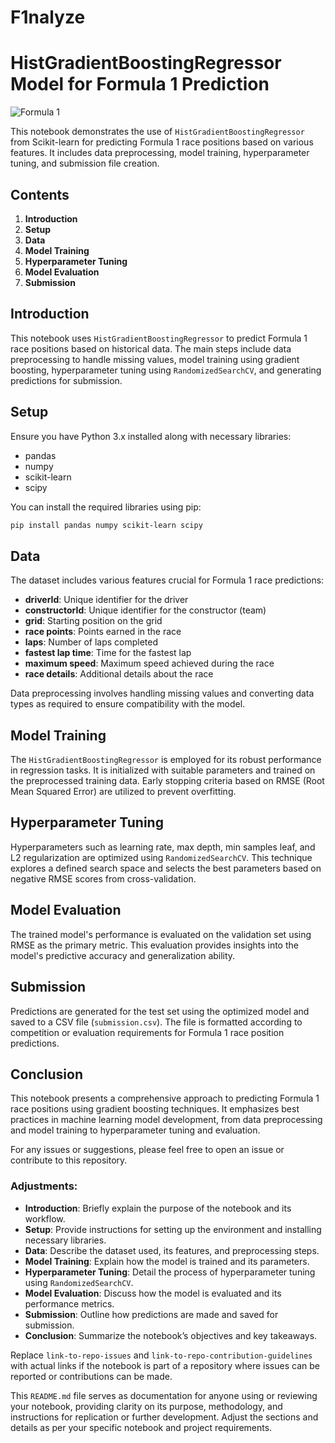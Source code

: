 # F1nalyze
# HistGradientBoostingRegressor Model for Formula 1 Prediction

![Formula 1](https://www.kaggle.com/competitions/82253/images/header)

This notebook demonstrates the use of `HistGradientBoostingRegressor` from Scikit-learn for predicting Formula 1 race positions based on various features. It includes data preprocessing, model training, hyperparameter tuning, and submission file creation.

## Contents

1. **Introduction**
2. **Setup**
3. **Data**
4. **Model Training**
5. **Hyperparameter Tuning**
6. **Model Evaluation**
7. **Submission**

## Introduction

This notebook uses `HistGradientBoostingRegressor` to predict Formula 1 race positions based on historical data. The main steps include data preprocessing to handle missing values, model training using gradient boosting, hyperparameter tuning using `RandomizedSearchCV`, and generating predictions for submission.

## Setup

Ensure you have Python 3.x installed along with necessary libraries:

- pandas
- numpy
- scikit-learn
- scipy

You can install the required libraries using pip:

```bash
pip install pandas numpy scikit-learn scipy
```
## Data

The dataset includes various features crucial for Formula 1 race predictions:

- **driverId**: Unique identifier for the driver
- **constructorId**: Unique identifier for the constructor (team)
- **grid**: Starting position on the grid
- **race points**: Points earned in the race
- **laps**: Number of laps completed
- **fastest lap time**: Time for the fastest lap
- **maximum speed**: Maximum speed achieved during the race
- **race details**: Additional details about the race

Data preprocessing involves handling missing values and converting data types as required to ensure compatibility with the model.

## Model Training

The `HistGradientBoostingRegressor` is employed for its robust performance in regression tasks. It is initialized with suitable parameters and trained on the preprocessed training data. Early stopping criteria based on RMSE (Root Mean Squared Error) are utilized to prevent overfitting.

## Hyperparameter Tuning

Hyperparameters such as learning rate, max depth, min samples leaf, and L2 regularization are optimized using `RandomizedSearchCV`. This technique explores a defined search space and selects the best parameters based on negative RMSE scores from cross-validation.

## Model Evaluation

The trained model's performance is evaluated on the validation set using RMSE as the primary metric. This evaluation provides insights into the model's predictive accuracy and generalization ability.

## Submission

Predictions are generated for the test set using the optimized model and saved to a CSV file (`submission.csv`). The file is formatted according to competition or evaluation requirements for Formula 1 race position predictions.

## Conclusion

This notebook presents a comprehensive approach to predicting Formula 1 race positions using gradient boosting techniques. It emphasizes best practices in machine learning model development, from data preprocessing and model training to hyperparameter tuning and evaluation. 

For any issues or suggestions, please feel free to open an issue or contribute to this repository.


### Adjustments:

- **Introduction**: Briefly explain the purpose of the notebook and its workflow.
- **Setup**: Provide instructions for setting up the environment and installing necessary libraries.
- **Data**: Describe the dataset used, its features, and preprocessing steps.
- **Model Training**: Explain how the model is trained and its parameters.
- **Hyperparameter Tuning**: Detail the process of hyperparameter tuning using `RandomizedSearchCV`.
- **Model Evaluation**: Discuss how the model is evaluated and its performance metrics.
- **Submission**: Outline how predictions are made and saved for submission.
- **Conclusion**: Summarize the notebook’s objectives and key takeaways.

Replace `link-to-repo-issues` and `link-to-repo-contribution-guidelines` with actual links if the notebook is part of a repository where issues can be reported or contributions can be made.

This `README.md` file serves as documentation for anyone using or reviewing your notebook, providing clarity on its purpose, methodology, and instructions for replication or further development. Adjust the sections and details as per your specific notebook and project requirements.
